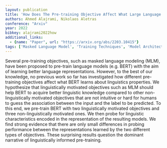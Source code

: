 ```yaml
---
layout: publication
title: 'How Does The Pre-training Objective Affect What Large Language Models Learn About Linguistic Properties?'
authors: Ahmed Alajrami, Nikolaos Aletras
conference: "Arxiv"
year: 2022
bibkey: alajrami2022how
additional_links:
  - {name: "Paper", url: "https://arxiv.org/abs/2203.10415"}
tags: ['Masked Language Model', 'Training Techniques', 'Model Architecture', 'Language Modeling', 'Pretraining Methods', 'BERT', 'Pre-Training']
---
```

Several pre-training objectives, such as masked language modeling (MLM), have
been proposed to pre-train language models (e.g. BERT) with the aim of learning
better language representations. However, to the best of our knowledge, no
previous work so far has investigated how different pre-training objectives
affect what BERT learns about linguistics properties. We hypothesize that
linguistically motivated objectives such as MLM should help BERT to acquire
better linguistic knowledge compared to other non-linguistically motivated
objectives that are not intuitive or hard for humans to guess the association
between the input and the label to be predicted. To this end, we pre-train BERT
with two linguistically motivated objectives and three non-linguistically
motivated ones. We then probe for linguistic characteristics encoded in the
representation of the resulting models. We find strong evidence that there are
only small differences in probing performance between the representations
learned by the two different types of objectives. These surprising results
question the dominant narrative of linguistically informed pre-training.

